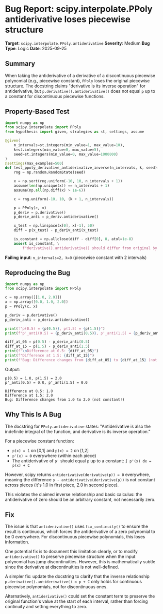 # Bug Report: scipy.interpolate.PPoly antiderivative loses piecewise structure

**Target**: `scipy.interpolate.PPoly.antiderivative`
**Severity**: Medium
**Bug Type**: Logic
**Date**: 2025-09-25

## Summary

When taking the antiderivative of a derivative of a discontinuous piecewise polynomial (e.g., piecewise constant), `PPoly` loses the original piecewise structure. The docstring claims "derivative is its inverse operation" for antiderivative, but `p.derivative().antiderivative()` does not equal `p` up to a constant for discontinuous piecewise functions.

## Property-Based Test

```python
import numpy as np
from scipy.interpolate import PPoly
from hypothesis import given, strategies as st, settings, assume

@given(
    n_intervals=st.integers(min_value=1, max_value=10),
    k=st.integers(min_value=0, max_value=5),
    seed=st.integers(min_value=0, max_value=1000000)
)
@settings(max_examples=500)
def test_ppoly_derivative_antiderivative_inverse(n_intervals, k, seed):
    rng = np.random.RandomState(seed)

    x = np.sort(rng.uniform(-10, 10, n_intervals + 1))
    assume(len(np.unique(x)) == n_intervals + 1)
    assume(np.all(np.diff(x) > 1e-6))

    c = rng.uniform(-10, 10, (k + 1, n_intervals))

    p = PPoly(c, x)
    p_deriv = p.derivative()
    p_deriv_anti = p_deriv.antiderivative()

    x_test = np.linspace(x[0], x[-1], 50)
    diff = p(x_test) - p_deriv_anti(x_test)

    is_constant = np.allclose(diff - diff[0], 0, atol=1e-8)
    assert is_constant, \
        f"derivative().antiderivative() should differ from original by constant"
```

**Failing input**: `n_intervals=2, k=0` (piecewise constant with 2 intervals)

## Reproducing the Bug

```python
import numpy as np
from scipy.interpolate import PPoly

c = np.array([[1.0, 2.0]])
x = np.array([0.0, 1.0, 2.0])
p = PPoly(c, x)

p_deriv = p.derivative()
p_deriv_anti = p_deriv.antiderivative()

print(f"p(0.5) = {p(0.5)}, p(1.5) = {p(1.5)}")
print(f"p'_anti(0.5) = {p_deriv_anti(0.5)}, p'_anti(1.5) = {p_deriv_anti(1.5)}")

diff_at_05 = p(0.5) - p_deriv_anti(0.5)
diff_at_15 = p(1.5) - p_deriv_anti(1.5)
print(f"\nDifference at 0.5: {diff_at_05}")
print(f"Difference at 1.5: {diff_at_15}")
print(f"Bug: Difference changes from {diff_at_05} to {diff_at_15} (not constant!)")
```

Output:
```
p(0.5) = 1.0, p(1.5) = 2.0
p'_anti(0.5) = 0.0, p'_anti(1.5) = 0.0

Difference at 0.5: 1.0
Difference at 1.5: 2.0
Bug: Difference changes from 1.0 to 2.0 (not constant!)
```

## Why This Is A Bug

The docstring for `PPoly.antiderivative` states: "Antiderivative is also the indefinite integral of the function, and derivative is its inverse operation."

For a piecewise constant function:
- `p(x) = 1` on [0,1] and `p(x) = 2` on [1,2]
- `p'(x) = 0` everywhere (within each piece)
- The antiderivative of `p'` should equal `p` up to a constant: `∫ p'(x) dx = p(x) + C`

However, scipy returns `antiderivative(derivative(p)) = 0` everywhere, meaning the difference `p - antiderivative(derivative(p))` is not constant across pieces (it's 1.0 in first piece, 2.0 in second piece).

This violates the claimed inverse relationship and basic calculus: the antiderivative of zero should be an arbitrary constant, not necessarily zero.

## Fix

The issue is that `antiderivative()` uses `fix_continuity()` to ensure the result is continuous, which forces the antiderivative of a zero polynomial to be 0 everywhere. For discontinuous piecewise polynomials, this loses information.

One potential fix is to document this limitation clearly, or to modify `antiderivative()` to preserve piecewise structure when the input polynomial has jump discontinuities. However, this is mathematically subtle since the derivative at discontinuities is not well-defined.

A simpler fix: update the docstring to clarify that the inverse relationship `p.derivative().antiderivative() ≈ p + C` only holds for continuous piecewise polynomials, not for discontinuous ones.

Alternatively, `antiderivative()` could set the constant term to preserve the original function's value at the start of each interval, rather than forcing continuity and setting everything to zero.